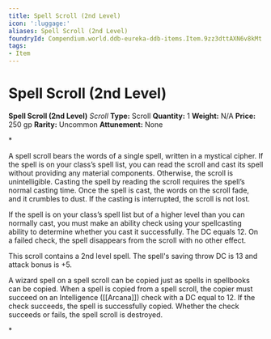 ```yaml
---
title: Spell Scroll (2nd Level)
icon: ':luggage:'
aliases: Spell Scroll (2nd Level)
foundryId: Compendium.world.ddb-eureka-ddb-items.Item.9zz3dttAXN6v8kMt
tags:
- Item
---
```


# Spell Scroll (2nd Level)

**Spell Scroll (2nd Level)**
_Scroll_
**Type:** Scroll
**Quantity:** 1
**Weight:** N/A
**Price:** 250 gp
**Rarity:** Uncommon
**Attunement:** None

*<p>A spell scroll bears the words of a single spell, written in a mystical cipher. If the spell is on your class’s spell list, you can read the scroll and cast its spell without providing any material components. Otherwise, the scroll is unintelligible. Casting the spell by reading the scroll requires the spell’s normal casting time. Once the spell is cast, the words on the scroll fade, and it crumbles to dust. If the casting is interrupted, the scroll is not lost.

If the spell is on your class’s spell list but of a higher level than you can normally cast, you must make an ability check using your spellcasting ability to determine whether you cast it successfully. The DC equals 12. On a failed check, the spell disappears from the scroll with no other effect.

This scroll contains a 2nd level spell. The spell's saving throw DC is 13 and attack bonus is +5.

A wizard spell on a spell scroll can be copied just as spells in spellbooks can be copied. When a spell is copied from a spell scroll, the copier must succeed on an Intelligence ([[Arcana]]) check with a DC equal to 12. If the check succeeds, the spell is successfully copied. Whether the check succeeds or fails, the spell scroll is destroyed.</p>*